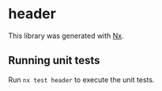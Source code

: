 # header

This library was generated with [Nx](https://nx.dev).

## Running unit tests

Run `nx test header` to execute the unit tests.

